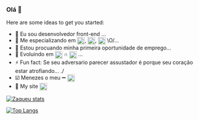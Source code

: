 ### Olá 👋


Here are some ideas to get you started:

- 🔭 Eu sou desenvolvedor front-end ...
- 🌱 Me especializando em <img align="center" height="20px" src="https://img.shields.io/badge/HTML5-E34F26?style=for-the-badge&logo=html5&logoColor=white" alt="html-logo"/>, <img 
align="center" height="20px" src="https://img.shields.io/badge/CSS3-1572B6?style=for-the-badge&logo=css3&logoColor=white" alt="css3-logo"/>, <img align="center" height="20px" src="https://img.shields.io/badge/Java-ED8B00?style=for-the-badge&logo=openjdk&logoColor=white" alt="javascript-logo"/> \O/...
- 🤔 Estou procuando minha primeira oportunidade de emprego...
-  :diamond_shape_with_a_dot_inside: Evoluindo em <img align="center" height="20px" src="https://img.shields.io/badge/JavaScript-323330?style=for-the-badge&logo=javascript&logoColor=F7DF1E" alt="javascript-logo"/> &cap; <img align="center" height="20px" src="https://img.shields.io/badge/React-20232A?style=for-the-badge&logo=react&logoColor=61DAFB" alt="react-logo"/> ...
- ⚡ Fun fact:  Se seu adversario parecer assustador é porque seu coração estar atrofiando... \./
- :ballot_box_with_check: Menezes o meu :heavy_minus_sign: <a href="https://www.linkedin.com/in/zaqueu-aquino-carvalho-menezes/"><img align="center" height="20px" src="https://img.shields.io/badge/LinkedIn-0077B5?style=for-the-badge&logo=linkedin&logoColor=white" alt="linkedin-logo"/></a>
- :link: My site  <a href="https://zaqueumenezes.github.io/site-zaqueu-feito/" target="_blank" rel="external"><img align="center" height="20px" src="https://img.shields.io/badge/matrix-000000?style=for-the-badge&logo=Matrix&logoColor=white"/></a>

[![Zaqueu stats](https://github-readme-stats.vercel.app/api?username=ZaqueuMenezes)](https://github.com/anuraghazra/github-readme-stats)

[![Top Langs](https://github-readme-stats.vercel.app/api/top-langs/?username=ZaqueuMenezes)](https://github.com/anuraghazra/github-readme-stats)



